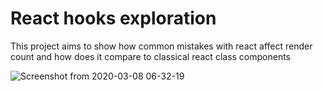 # React hooks exploration

This project aims to show how common mistakes with react affect render count and how does it compare to classical react class components

 
![Screenshot from 2020-03-08 06-32-19](https://user-images.githubusercontent.com/9255876/76157297-1ef10a00-6107-11ea-8db1-0ab30c799d29.png)

